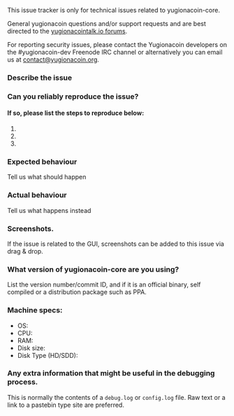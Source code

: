 <!--- Remove sections that do not apply -->

This issue tracker is only for technical issues related to yugionacoin-core.

General yugionacoin questions and/or support requests and are best directed to the [yugionacointalk.io forums](https://yugionacointalk.io/).

For reporting security issues, please contact the Yugionacoin developers on the #yugionacoin-dev Freenode IRC channel or alternatively you can email us at contact@yugionacoin.org.

### Describe the issue

### Can you reliably reproduce the issue?
#### If so, please list the steps to reproduce below:
1.
2.
3.

### Expected behaviour
Tell us what should happen

### Actual behaviour
Tell us what happens instead

### Screenshots.
If the issue is related to the GUI, screenshots can be added to this issue via drag & drop.

### What version of yugionacoin-core are you using?
List the version number/commit ID, and if it is an official binary, self compiled or a distribution package such as PPA.

### Machine specs:
- OS:
- CPU:
- RAM:
- Disk size:
- Disk Type (HD/SDD):

### Any extra information that might be useful in the debugging process.
This is normally the contents of a `debug.log` or `config.log` file. Raw text or a link to a pastebin type site are preferred.
